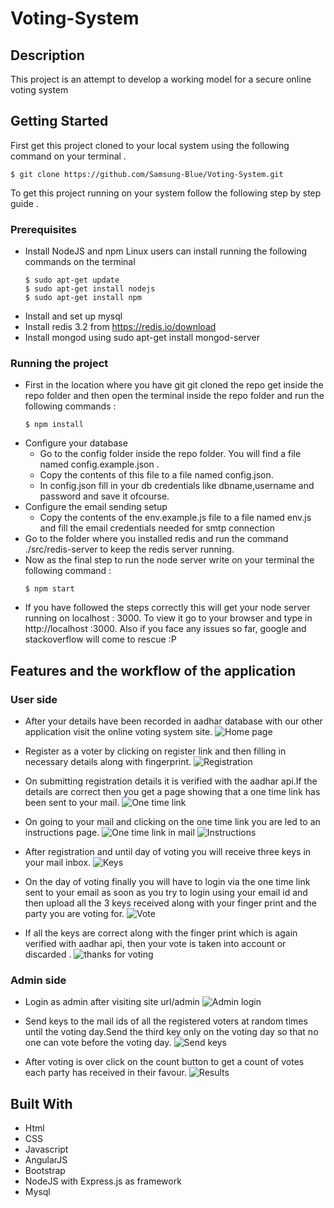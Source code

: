 # Voting-System

## Description
This project is an attempt to develop a working model for a secure online voting system 

## Getting Started
  First get this project cloned to your local system using the following command on your terminal .
  ```
  $ git clone https://github.com/Samsung-Blue/Voting-System.git
  ```
  To get this project running on your system follow the following step by step guide .
  
### Prerequisites
  * Install NodeJS and npm
    Linux users can  install running the following commands on the terminal
      ```
      $ sudo apt-get update
      $ sudo apt-get install nodejs
      $ sudo apt-get install npm
      ```
  * Install and set up mysql
  * Install redis 3.2 from https://redis.io/download
  * Install mongod using sudo apt-get install mongod-server
### Running the project
* First in the location where you have git git cloned the repo get inside the repo folder and then open the terminal inside the repo folder and run the following commands :
    ```
    $ npm install
    ```
* Configure your database
    * Go to the config folder inside the repo folder. You will find a file named config.example.json .
    * Copy the contents of this file to a file named config.json.
    * In config.json fill in your db credentials like dbname,username and password and save it ofcourse.
* Configure the email sending setup 
	* Copy the contents of the env.example.js file to a file named env.js and fill the email credentials needed for smtp connection 
* Go to the folder where you installed redis and run the command ./src/redis-server to keep the redis server running.
* Now as the final step to run the node server write on your terminal the following command :
    ```
    $ npm start
    ```
* If you have followed the steps correctly this will get your node server running
on localhost : 3000. To view it go to your browser and type in http://localhost :3000. Also if you face any issues so far, google and stackoverflow will come to rescue :P


## Features and the workflow of the application

### User side

* After your details have been recorded in aadhar database with our other application visit the online voting system site.
![Home page](./screenshots/h1.png?raw=true "Optional Title")

* Register as a voter by clicking on register link and then filling in necessary details along with fingerprint.
![Registration](./screenshots/h2.png?raw=true "Optional Title")

* On submitting registration details it is verified with the aadhar api.If the details are correct then you get a page showing that a one time link has been sent to your mail.
![One time link](./screenshots/h3.png?raw=true "Optional Title")

* On going to your mail and clicking on the one time link you are led to an instructions page.
![One time link in mail](./screenshots/h4.png?raw=true "Optional Title")
![Instructions](./screenshots/h5.png?raw=true "Optional Title")

* After registration and until day of voting you will receive three keys in your mail inbox.
![Keys](./screenshots/h8.png?raw=true "Optional Title")

* On the day of voting finally you will have to login via the one time link sent to your email as soon as you try to login using your email id and then upload all the 3 keys received along with your finger print and the party you are voting for.
![Vote](./screenshots/h14.png?raw=true "Optional Title")

* If all the keys are correct along with the finger print which is again verified with aadhar api, then your vote is taken into account or discarded .
![thanks for voting](./screenshots/h15.png?raw=true "Optional Title") 


### Admin side

* Login as admin after visiting site url/admin
![Admin login](./screenshots/h6.png?raw=true "Optional Title")

* Send keys to the mail ids of all the registered voters at random times until the voting day.Send the third key only on the voting day so that no one can vote before the voting day.
![Send keys](./screenshots/h7.png?raw=true "Optional Title")

* After voting is over click on the count button to get a count of votes each party has received in their favour.
![Results](./screenshots/h11.png?raw=true "Optional Title")


## Built With
* Html
* CSS
* Javascript
* AngularJS
* Bootstrap
* NodeJS with Express.js as framework
* Mysql